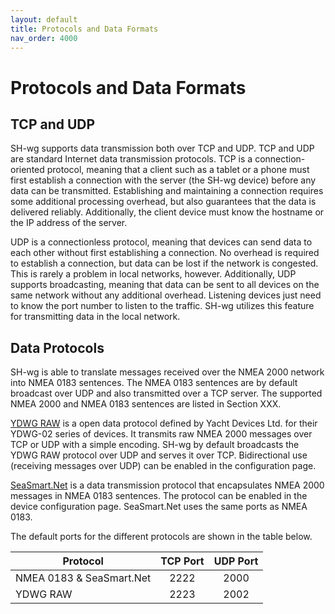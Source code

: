 ```yaml
---
layout: default
title: Protocols and Data Formats
nav_order: 4000
---
```


# Protocols and Data Formats

## TCP and UDP

SH-wg supports data transmission both over TCP and UDP.
TCP and UDP are standard Internet data transmission protocols.
TCP is a connection-oriented protocol, meaning that a client such as a tablet or a phone must first establish a connection with the server (the SH-wg device) before any data can be transmitted.
Establishing and maintaining a connection requires some additional processing overhead, but also guarantees that the data is delivered reliably.
Additionally, the client device must know the hostname or the IP address of the server.

UDP is a connectionless protocol, meaning that devices can send data to each other without first establishing a connection.
No overhead is required to establish a connection, but data can be lost if the network is congested.
This is rarely a problem in local networks, however.
Additionally, UDP supports broadcasting, meaning that data can be sent to all devices on the same network without any additional overhead.
Listening devices just need to know the port number to listen to the traffic.
SH-wg utilizes this feature for transmitting data in the local network.

## Data Protocols

SH-wg is able to translate messages received over the NMEA 2000 network into NMEA 0183 sentences.
The NMEA 0183 sentences are by default broadcast over UDP and also transmitted over a TCP server.
The supported NMEA 2000 and NMEA 0183 sentences are listed in Section XXX.

[YDWG RAW](https://www.yachtd.com/downloads/ydwg02.pdf) is a open data protocol defined by Yacht Devices Ltd. for their YDWG-02 series of devices.
It transmits raw NMEA 2000 messages over TCP or UDP with a simple encoding.
SH-wg by default broadcasts the YDWG RAW protocol over UDP and serves it over TCP.
Bidirectional use (receiving messages over UDP) can be enabled in the configuration page.

[SeaSmart.Net](http://www.seasmart.net/pdf/SeaSmart_HTTP_Protocol_RevG_043012.pdf) is a data transmission protocol that encapsulates NMEA 2000 messages in NMEA 0183 sentences.
The protocol can be enabled in the device configuration page.
SeaSmart.Net uses the same ports as NMEA 0183.

The default ports for the different protocols are shown in the table below.

| Protocol | TCP Port | UDP Port |
|----------|:--------:|:--------:|
| NMEA 0183 & SeaSmart.Net | 2222 | 2000 |
| YDWG RAW | 2223 | 2002 |
